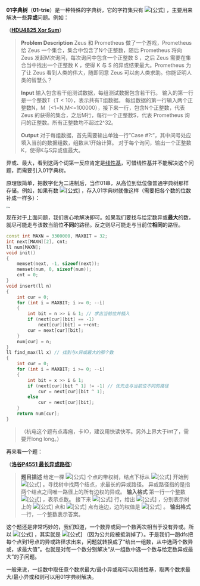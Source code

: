 **01字典树**（**01-trie**）是一种特殊的字典树，它的字符集只有 ![[公式]](https://www.zhihu.com/equation?tex=%5C%7B0%2C1%5C%7D) ，主要用来解决一些**异或**问题。例如：

（**[HDU4825 Xor Sum](https://link.zhihu.com/?target=http%3A//acm.hdu.edu.cn/showproblem.php%3Fpid%3D4825)**）

> **Problem Description**
> Zeus 和 Prometheus 做了一个游戏，Prometheus 给 Zeus 一个集合，集合中包含了N个正整数，随后 Prometheus 将向 Zeus 发起M次询问，每次询问中包含一个正整数 S ，之后 Zeus 需要在集合当中找出一个正整数 K ，使得 K 与 S 的异或结果最大。Prometheus 为了让 Zeus 看到人类的伟大，随即同意 Zeus 可以向人类求助。你能证明人类的智慧么？
>
> **Input**
> 输入包含若干组测试数据，每组测试数据包含若干行。
> 输入的第一行是一个整数T（T < 10），表示共有T组数据。
> 每组数据的第一行输入两个正整数N，M（<1=N,M<=100000），接下来一行，包含N个正整数，代表 Zeus 的获得的集合，之后M行，每行一个正整数S，代表 Prometheus 询问的正整数。所有正整数均不超过2^32。
>
> **Output**
> 对于每组数据，首先需要输出单独一行”Case #?:”，其中问号处应填入当前的数据组数，组数从1开始计算。
> 对于每个询问，输出一个正整数K，使得K与S异或值最大。

异或、最大，看到这两个词第一反应肯定是[线性基](https://zhuanlan.zhihu.com/p/139074556)，可惜线性基并不能解决这个问题，而需要引入01字典树。

原理很简单，把数字化为二进制后，当作01串，从高位到低位像普通字典树那样存储。例如，如果有数 ![[公式]](https://www.zhihu.com/equation?tex=%281%29_2%2C%2811%29_2%2C%28110%29_2%2C%28111%29_2) ，存入01字典树就像这样（需要把各个数的位数补成一样多）：

<img src="https://gitee.com//riotian/blogimage/raw/master/img/20200809162556.jpeg" alt="img" style="zoom: 25%;" />

现在对于上面问题，我们贪心地解决即可。如果我们要找与给定数异或**最大**的数，就尽可能走与该数当前位**不同**的路径。反之则尽可能走与当前位**相同**的路径。

```cpp
const int MAXN = 3300000, MAXBIT = 32;
int next[MAXN][2], cnt;
ll num[MAXN];
void init()
{
    memset(next, -1, sizeof(next));
    memset(num, 0, sizeof(num));
    cnt = 0;
}
void insert(ll n)
{
    int cur = 0;
    for (int i = MAXBIT; i >= 0; --i)
    {
        int bit = n >> i & 1; // 求出当前位并插入
        if (next[cur][bit] == -1)
            next[cur][bit] = ++cnt;
        cur = next[cur][bit];
    }
    num[cur] = n;
}
ll find_max(ll x) // 找到与x异或最大的那个数
{
    int cur = 0;
    for (int i = MAXBIT; i >= 0; --i)
    {
        int bit = x >> i & 1;
        if (next[cur][bit ^ 1] != -1) // 优先走与当前位不同的路径
            cur = next[cur][bit ^ 1];
        else
            cur = next[cur][bit];
    }
    return num[cur];
}
```

> （杭电这个题有点毒瘤，卡IO，建议用快读快写。另外上界大于int了，需要开long long。）

再来看一个题：

（**[洛谷P4551 最长异或路径](https://link.zhihu.com/?target=https%3A//www.luogu.com.cn/problem/P4551)**）

> **题目描述**
> 给定一棵 ![[公式]](https://www.zhihu.com/equation?tex=n+) 个点的带权树，结点下标从 ![[公式]](https://www.zhihu.com/equation?tex=1) 开始到 ![[公式]](https://www.zhihu.com/equation?tex=N) 。寻找树中找两个结点，求最长的异或路径。
> 异或路径指的是指两个结点之间唯一路径上的所有边权的异或。
> **输入格式**
> 第一行一个整数 ![[公式]](https://www.zhihu.com/equation?tex=N) ，表示点数。
> 接下来 ![[公式]](https://www.zhihu.com/equation?tex=n-1) 行，给出 ![[公式]](https://www.zhihu.com/equation?tex=u%2Cv%2Cw) ，分别表示树上的 ![[公式]](https://www.zhihu.com/equation?tex=u) 点和 ![[公式]](https://www.zhihu.com/equation?tex=v) 点有连边，边的权值是 ![[公式]](https://www.zhihu.com/equation?tex=w) 。
> **输出格式**
> 一行，一个整数表示答案。

这个题还是非常巧妙的，我们知道，一个数异或同一个数两次相当于没有异或。所以 ![[公式]](https://www.zhihu.com/equation?tex=dis%28i%2Cj%29) ，其实就是 ![[公式]](https://www.zhihu.com/equation?tex=dis%281%2Ci%29%5Coplus+dis%281%2Cj%29) （因为公共段被抵消掉了）。于是我们一趟dfs把每个点到1号点的异或路径求出来，问题就转换成了“给出一组数，从中选两个数异或，求最大值”。也就是对每一个数分别解决“从一组数中选一个数与给定数异或最大”的子问题。

一般来说，一组数中取任意个数求最大/最小异或和可以用线性基，取两个数求最大/最小异或和则可以用01字典树解决。